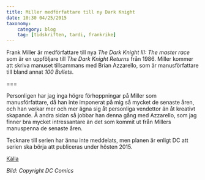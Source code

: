 ```yaml
---
title: Miller medförfattare till ny Dark Knight
date: 10:30 04/25/2015
taxonomy:
    category: blog
    tag: [tidskriften, tardi, frankrike]
---
```

Frank Miller är medförfattare till nya _The Dark Knight III: The master race_ som är en uppföljare till _The Dark Knight Returns_ från 1986. Miller kommer att skriva manuset tillsammans med Brian Azzarello, som är manusförfattare till bland annat _100 Bullets_.

===

Personligen har jag inga högre förhoppningar på Miller som manusförfattare, då han inte imponerat på mig så mycket de senaste åren, och han verkar mer och mer ägna sig åt personliga vendettor än åt kreativt skapande. Å andra sidan så jobbar han denna gång med Azzarello, som jag finner bra mycket intressantare än det som kommit ut från Millers manuspenna de senaste åren.

Tecknare till serien har ännu inte meddelats, men planen är enligt DC att serien ska börja att publiceras under hösten 2015.


[Källa](http://www.dccomics.com/blog/2015/04/24/superstar-writerartist-frank-miller-returns-to-batman)

_Bild: Copyright DC Comics_
